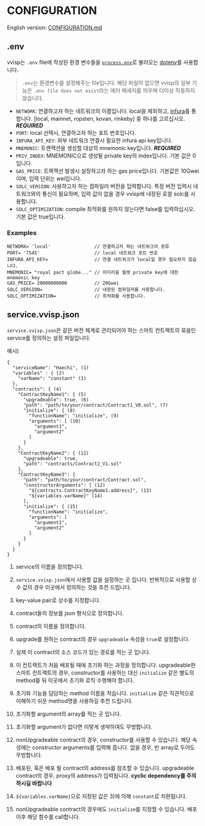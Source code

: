 
# CONFIGURATION

English version: [CONFIGURATION.md](./CONFIGURATION.md)

## <a name="env"></a>.env

vvisp는 `.env` file에 작성된 환경 변수들을 [`process.env`](https://nodejs.org/docs/latest/api/process.html#process_process_env)로 불러오는 [dotenv](https://github.com/motdotla/dotenv)를 사용합니다.

> `.env`는 환경변수를 설정해주는 file입니다. 해당 파일이 없으면 vvisp의 일부 기능은 ```.env file does not exist```라는 에러 메세지를 띄우며 더이상 작동하지 않습니다. 

- `NETWORK`: 연결하고자 하는 네트워크의 이름입니다. local을 제외하고, [infura](https://infura.io/)를 통합니다. [local, mainnet, ropsten, kovan, rinkeby] 중 하나를 고르십시오. ***REQUIRED***
- `PORT`: local 선택시, 연결하고자 하는 포트 번호입니다.
- `INFURA_API_KEY`: 외부 네트워크 연결시 필요한 infura api key입니다.
- `MNEMONIC`: 트랜잭션을 생성할 대상의 mnemonic key입니다. ***REQUIRED***
- `PRIV_INDEX`: MNEMONIC으로 생성될 private key의 index입니다. 기본 값은 0입니다.
- `GAS_PRICE`: 트랙잭션 발생시 설정하고자 하는 gas price입니다. 기본값은 10Gwei이며, 입력 단위는 wei입니다. 
- `SOLC_VERSION`: 사용하고자 하는 컴파일러 버전을 입력합니다. 특정 버전 입력시 네트워크와의 통신이 필요하며, 입력 값이 없을 경우 vvisp에 내장된 로컬 solc를 사용합니다. 
- `SOLC_OPTIMIZATION`: compile 최적화를 원하지 않는다면 false를 입력하십시오. 기본 값은 true입니다.

### Examples

```.dotenv
NETWORK= 'local'                // 연결하고자 하는 네트워크의 종류 
PORT= '7545'                    // local 네트워크 포트 번호
INFURA_API_KEY=                 // 연결 네트워크가 local일 경우 필요하지 않습니다.
MNEMONIC= "royal pact globe..." // 이더리움 월렛 private key에 대한 mnemonic key
GAS_PRICE= 20000000000          // 20Gwei
SOLC_VERSION=                   // 내장된 컴파일러를 사용합니다.
SOLC_OPTIMIZATION=              // 최적화를 사용합니다.
```

## <a name="service"></a>service.vvisp.json

`service.vvisp.json`은 같은 버전 체계로 관리되어야 하는 스마트 컨트랙트의 묶음인 service를 정의하는 설정 파일입니다. 

예시)

```
{
  "serviceName": "Haechi", (1)
  "variables" : { (2)
    "varName": "constant" (3)
  },
  "contracts": { (4) 
    "ContractKeyName1": { (5)
      "upgradeable": true, (6)
      "path": "path/to/your/contract/Contract1_V0.sol", (7)
      "initialize": { (8)
        "functionName": "initialize", (9)
        "arguments": [ (10)
          "argument1",
          "argument2"
        ]
      }
    },
    "ContractKeyName2": { (11)
      "upgradeable": true,
      "path": "contracts/Contract2_V1.sol"
    },
    "ContractKeyName3": {
      "path": "path/to/your/contract/Contract.sol",
      "constructorArguments": [ (12)
        "${contracts.ContractKeyName1.address}", (13)
        "${variables.varName}" (14)
      ],
      "initialize": { (15)
        "functionName": "initialize",
        "arguments": [
          "argument1",
          "argument2"
        ]
      }
    }
  }
}

```

1) service의 이름을 정의합니다.

2) `service.vvisp.json`에서 사용할 값을 설정하는 곳 입니다. 반복적으로 사용할 상수 값의 경우 이곳에서 정의하는 것을 추천 드립니다.

3) key-value pair로 상수를 지정합니다.

4) contract들의 정보를 json 형식으로 정의합니다.

5) contract의 이름을 정의합니다.

6) upgrade를 원하는 contract의 경우 `upgradeable` 속성을 `true`로 설정합니다.

7) 실제 이 contract의 소스 코드가 있는 경로를 적는 곳 입니다.

8) 이 컨트랙트가 처음 배포될 때에 초기화 하는 과정을 정의합니다. upgradeable한 스마트 컨트랙트의 경우, constructor를 사용하는 대신 `initialize` 같은 별도의 method를 둬 이곳에서 초기화 로직 수행해야 합니다.

9) 초기화 기능을 담당하는 method 이름을 적습니다. `initialize` 같은 직관적으로 이해하기 쉬운 method명을 사용하길 추천 드립니다.

10) 초기화할 argument의 array를 적는 곳 입니다.

11) 초기화할 argument가 없다면 이렇게 생략하여도 무방합니다.

12) nonUpgradeable contract의 경우, constructor를 사용할 수 있습니다. 해당 속성에는 constructor arguments를 입력해 줍니다. 없을 경우, 빈 array로 두어도 무방합니다.

13) 배포된, 혹은 배포 될 contract의 address를 참조할 수 있습니다. upgradeable contract의 경우, proxy의 address가 입력됩니다. **cyclic dependency를 주의하시길 바랍니다** 

14) `${variables.varName}`으로 지정된 값은 3)에 의해 `constant`로 치환됩니다. 

15) nonUpgradeable contract의 경우에도 `initialize`를 지정할 수 있습니다. 배포 이후 해당 함수를 call합니다.
